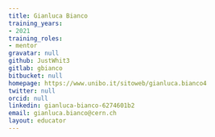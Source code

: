 ```yaml
---
title: Gianluca Bianco
training_years:
- 2021
training_roles:
- mentor
gravatar: null
github: JustWhit3
gitlab: gbianco
bitbucket: null
homepage: https://www.unibo.it/sitoweb/gianluca.bianco4
twitter: null
orcid: null
linkedin: gianluca-bianco-6274601b2
email: gianluca.bianco@cern.ch
layout: educator
---
```

